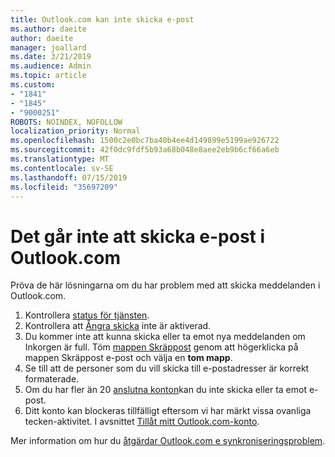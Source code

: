 ```yaml
---
title: Outlook.com kan inte skicka e-post
ms.author: daeite
author: daeite
manager: joallard
ms.date: 3/21/2019
ms.audience: Admin
ms.topic: article
ms.custom:
- "1841"
- "1845"
- "9000251"
ROBOTS: NOINDEX, NOFOLLOW
localization_priority: Normal
ms.openlocfilehash: 1500c2e0bc7ba40b4ee4d149899e5199ae926722
ms.sourcegitcommit: 42f0dc9fdf5b93a68b048e8aee2eb9b6cf66a6eb
ms.translationtype: MT
ms.contentlocale: sv-SE
ms.lasthandoff: 07/15/2019
ms.locfileid: "35697209"
---
```

# <a name="cant-send-email-in-outlookcom"></a>Det går inte att skicka e-post i Outlook.com

Pröva de här lösningarna om du har problem med att skicka meddelanden i Outlook.com.

1. Kontrollera [status för tjänsten](https://go.microsoft.com/fwlink/p/?linkid=837482).
1. Kontrollera att [Ångra skicka](https://outlook.live.com/mail/options/mail/messageContent/undoSend) inte är aktiverad.
1. Du kommer inte att kunna skicka eller ta emot nya meddelanden om Inkorgen är full. Töm [mappen Skräppost](https://outlook.live.com/mail/junkemail) genom att högerklicka på mappen Skräppost e-post och välja en **tom mapp**.
1. Se till att de personer som du vill skicka till e-postadresser är korrekt formaterade.
1. Om du har fler än 20 [anslutna konton](https://outlook.live.com/mail/options/mail/accounts/connected)kan du inte skicka eller ta emot e-post.
1. Ditt konto kan blockeras tillfälligt eftersom vi har märkt vissa ovanliga tecken-aktivitet. I avsnittet [Tillåt mitt Outlook.com-konto](https://support.office.com/article/f4ad2701-d166-4d8b-8a6a-9af2a1f8a4c4?wt.mc_id=Office_Outlook_com_Alchemy).

Mer information om hur du [åtgärdar Outlook.com e synkroniseringsproblem](https://support.office.com/article/d39e3341-8d79-4bf1-b3c7-ded602233642?wt.mc_id=Office_Outlook_com_Alchemy).